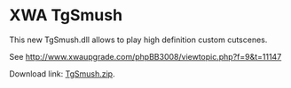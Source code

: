 # XWA TgSmush

This new TgSmush.dll allows to play high definition custom cutscenes.

See http://www.xwaupgrade.com/phpBB3008/viewtopic.php?f=9&t=11147

Download link:
[TgSmush.zip](https://raw.githubusercontent.com/JeremyAnsel/xwa_TgSmush/master/TgSmush2/zip/TgSmush.zip).
